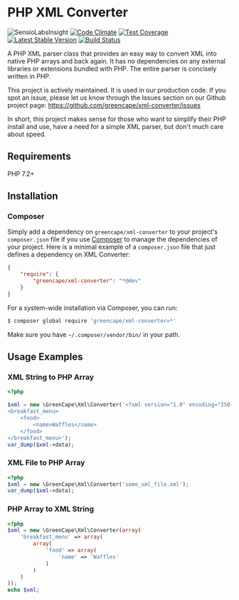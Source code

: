 # PHP XML Converter

![SensioLabsInsight](https://insight.sensiolabs.com/projects/9b90d379-ddf0-445a-8a49-7524342de87f/mini.png)
[![Code Climate](https://codeclimate.com/github/GreenCape/xml-converter/badges/gpa.svg)](https://codeclimate.com/github/GreenCape/xml-converter)
[![Test Coverage](https://codeclimate.com/github/GreenCape/xml-converter/badges/coverage.svg)](https://codeclimate.com/github/GreenCape/xml-converter/coverage)
[![Latest Stable Version](https://poser.pugx.org/greencape/xml-converter/v/stable.png)](https://packagist.org/packages/greencape/xml-converter)
[![Build Status](https://api.travis-ci.org/GreenCape/xml-converter.svg?branch=master)](https://travis-ci.org/greencape/xml-converter)

A PHP XML parser class that provides an easy way to convert XML into native PHP
arrays and back again. It has no dependencies on any external libraries or
extensions bundled with PHP. The entire parser is concisely written in PHP.

This project is actively maintained. It is used in our production code. If you
spot an issue, please let us know through the Issues section on our Github
project page: https://github.com/greencape/xml-converter/issues

In short, this project makes sense for those who want to simplify their PHP
install and use, have a need for a simple XML parser, but don't much care
about speed.

## Requirements

PHP 7.2+

## Installation

### Composer

Simply add a dependency on `greencape/xml-converter` to your project's `composer.json` file if you use
[Composer](http://getcomposer.org/) to manage the dependencies of your project. Here is a minimal example of a
`composer.json` file that just defines a dependency on XML Converter:

```json
{
    "require": {
        "greencape/xml-converter": "*@dev"
    }
}
```

For a system-wide installation via Composer, you can run:

```bash
$ composer global require 'greencape/xml-converter=*'
```

Make sure you have `~/.composer/vendor/bin/` in your path.

## Usage Examples

### XML String to PHP Array

```php
<?php

$xml = new \GreenCape\Xml\Converter('<?xml version="1.0" encoding="ISO-8859-1"?>
<breakfast_menu>
	<food>
		<name>Waffles</name>
	</food>
</breakfast_menu>');
var_dump($xml->data);
```

### XML File to PHP Array

```php
<?php
$xml = new \GreenCape\Xml\Converter('some_xml_file.xml');
var_dump($xml->data);
```

### PHP Array to XML String

```php
<?php
$xml = new \GreenCape\Xml\Converter(array(
    'breakfast_menu' => array(
        array(
            'food' => array(
                'name' => 'Waffles'
            )
        )
    )
));
echo $xml;
```
